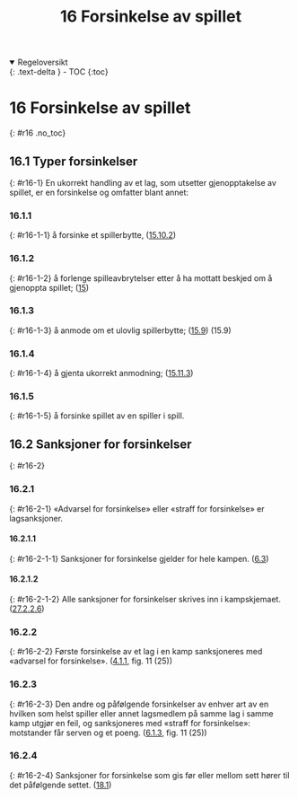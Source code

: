﻿---
title: 16 Forsinkelse av spillet
parent: Kapittel 5 - Forsinkelser
---
<details open markdown="block">
  <summary>
    Regeloversikt
  </summary>
  {: .text-delta }
- TOC
{:toc}
</details>

# 16 Forsinkelse av spillet
{: #r16 .no_toc}

## 16.1 Typer forsinkelser
{: #r16-1}
En ukorrekt handling av et lag, som utsetter gjenopptakelse av spillet, er en forsinkelse 
og omfatter blant annet:

### 16.1.1
{: #r16-1-1}
å forsinke et spillerbytte,
([15.10.2](../para15/#r15-10-2))

### 16.1.2
{: #r16-1-2}
å forlenge spilleavbrytelser etter å ha mottatt beskjed om å gjenoppta spillet;
([15](../para15/#r15))

### 16.1.3
{: #r16-1-3}
å anmode om et ulovlig spillerbytte;
([15.9](../para15/#r15-9))
(15.9)

### 16.1.4
{: #r16-1-4}
å gjenta ukorrekt anmodning; 
([15.11.3](../para15/#r15-11-3))

### 16.1.5
{: #r16-1-5}
å forsinke spillet av en spiller i spill.

## 16.2 Sanksjoner for forsinkelser
{: #r16-2}

### 16.2.1
{: #r16-2-1}
«Advarsel for forsinkelse» eller «straff for forsinkelse» er lagsanksjoner.

#### 16.2.1.1
{: #r16-2-1-1}
Sanksjoner for forsinkelse gjelder for hele kampen.
([6.3](../para6/#r6-3))

#### 16.2.1.2
{: #r16-2-1-2}
Alle sanksjoner for forsinkelser skrives inn i kampskjemaet.
([27.2.2.6](../para27/#r27-2-2-6))

### 16.2.2
{: #r16-2-2}
Første forsinkelse av et lag i en kamp sanksjoneres med «advarsel for forsinkelse». 
([4.1.1](../para4/#r4-1-1), fig. 11 (25))

### 16.2.3
{: #r16-2-3}
Den andre og påfølgende forsinkelser av enhver art av en hvilken som helst spiller eller 
annet lagsmedlem på samme lag i samme kamp utgjør en feil, og sanksjoneres med 
«straff for forsinkelse»: motstander får serven og et poeng.
([6.1.3](../para6/#r6-1-3), fig. 11 (25))

### 16.2.4
{: #r16-2-4}
Sanksjoner for forsinkelse som gis før eller mellom sett hører til det påfølgende settet. 
([18.1](../para18/#r18-1))
